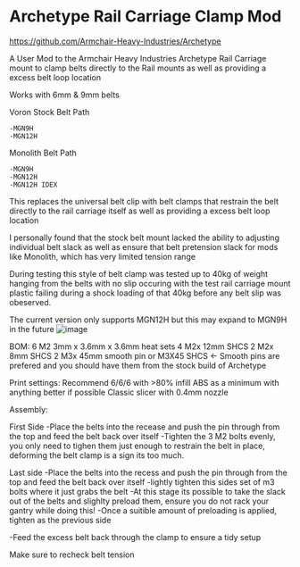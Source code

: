 # Archetype Rail Carriage Clamp Mod

https://github.com/Armchair-Heavy-Industries/Archetype

A User Mod to the Armchair Heavy Industries Archetype Rail Carriage mount to clamp belts directly to the Rail mounts as well as providing a excess belt loop location

Works with 6mm & 9mm belts

Voron Stock Belt Path 

	-MGN9H
	-MGN12H


Monolith Belt Path

	-MGN9H
	-MGN12H
	-MGN12H IDEX


This replaces the universal belt clip with belt clamps that restrain the belt directly to the rail carriage itself as well as providing a excess belt loop location

I personally found that the stock belt mount lacked the ability to adjusting individual belt slack as well as ensure that belt pretension slack for mods like Monolith, which has very limited tension range

During testing this style of belt clamp was tested up to 40kg of weight hanging from the belts with no slip occuring with the test rail carriage mount plastic failing during a shock loading of that 40kg before any belt slip was obeserved.

The current version only supports MGN12H but this may expand to MGN9H in the future 
![image](https://github.com/Thescarecow/Archetype_Rail_Carriage_Clamp_Mod/assets/148969384/5477a4ad-cc65-496d-adfc-6ceb5ca58e95)


BOM:
6  M2  3mm x 3.6mm x 3.6mm heat sets
4  M2x 12mm SHCS
2  M2x 8mm  SHCS
2  M3x 45mm smooth pin or M3X45 SHCS  <- Smooth pins are prefered and you should have them from the stock build of Archetype

Print settings:
Recommend 6/6/6 with >80% infill 
ABS as a minimum with anything better if possible
Classic slicer with 0.4mm nozzle

Assembly:

First Side
-Place the belts into the recease and push the pin through from the top and feed the belt back over itself
-Tighten the 3 M2 bolts evenly, you only need to tighen them just enough to restrain the belt in place, deforming the belt clamp is a sign its too much.

Last side
-Place the belts into the recess and push the pin through from the top and feed the belt back over itself
-lightly tighten this sides set of m3 bolts where it just grabs the belt
-At this stage its possible to take the slack out of the belts and slighlty preload them, ensure you do not rack your gantry while doing this!
-Once a suitible amount of preloading is applied, tighten as the previous side

-Feed the excess belt back through the clamp to ensure a tidy setup

Make sure to recheck belt tension 
